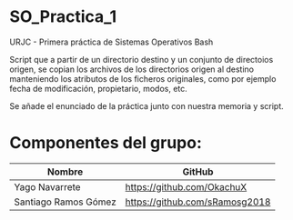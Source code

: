 # SO_Practica_1
URJC - Primera práctica de Sistemas Operativos Bash


Script que a partir de un directorio destino y un conjunto de directoios origen, se  copian los archivos de los directorios origen al destino manteniendo los atributos de los ficheros originales, como por ejemplo fecha de modificación, propietario, modos, etc.

Se añade el enunciado de la práctica junto con nuestra memoria y script.



# Componentes del grupo: 
| Nombre | GitHub |
|----------|----------|
| Yago Navarrete| https://github.com/OkachuX |
| Santiago Ramos Gómez | https://github.com/sRamosg2018 |
